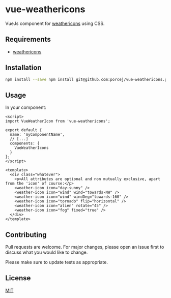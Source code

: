 vue-weathericons
=============

VueJs component for [weathericons](https://erikflowers.github.io/weather-icons/) using CSS.

## Requirements

- [weathericons](https://www.npmjs.com/package/weathericons)

## Installation

``` sh
npm install --save npm install git@github.com:porcej/vue-weathericons.git
```

## Usage

In your component:

```vue
<script>
import VueWeatherIcon from 'vue-weathericons';

export default {
  name: 'myComponentName',
  // [...]
  components: {
    VueWeatherIcons
  }
};
</script>

<template>
  <div class="whatever">
    <p>All attributes are optional and non mutually exclusive, apart from the 'icon' of course:</p>
    <weather-icon icon="day-sunny" />
    <weather-icon icon="wind" wind="towards-NW" />
    <weather-icon icon="wind" windDeg="towards-160" />
    <weather-icon icon="tornado" flip="horizontal" />
    <weather-icon icon="alien" rotate="45" />
    <weather-icon icon="fog" fixed="true" />
  </div>
</template>
```

## Contributing
Pull requests are welcome. For major changes, please open an issue first to discuss what you would like to change.

Please make sure to update tests as appropriate.

## License
[MIT](https://choosealicense.com/licenses/mit/)

